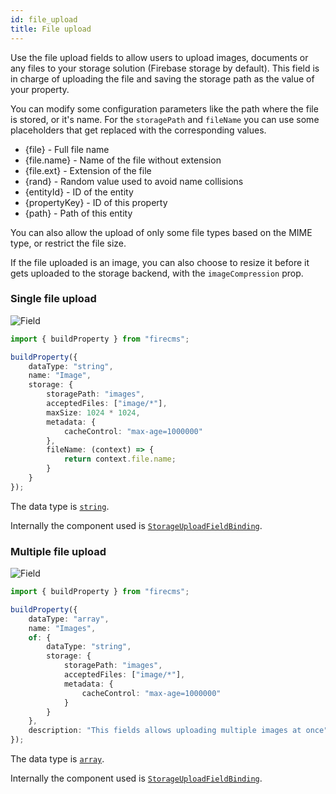 ```yaml
---
id: file_upload
title: File upload
---
```


Use the file upload fields to allow users to upload images, documents or any
files to your storage solution (Firebase storage by default). This field is in
charge of uploading the file and saving the storage path as the value
of your property.

You can modify some configuration parameters like the path where the file is
stored, or it's name. For the `storagePath` and `fileName` you can use some
placeholders that get replaced with the corresponding values.

- {file} - Full file name
- {file.name} - Name of the file without extension
- {file.ext} - Extension of the file
- {rand} - Random value used to avoid name collisions
- {entityId} - ID of the entity
- {propertyKey} - ID of this property
- {path} - Path of this entity

You can also allow the upload of only some file types based on the MIME type, or
restrict the file size.

If the file uploaded is an image, you can also choose to resize it before
it gets uploaded to the storage backend, with the `imageCompression` prop.

### Single file upload

![Field](/img/fields/File_upload.png)

```typescript jsx
import { buildProperty } from "firecms";

buildProperty({
    dataType: "string",
    name: "Image",
    storage: {
        storagePath: "images",
        acceptedFiles: ["image/*"],
        maxSize: 1024 * 1024,
        metadata: {
            cacheControl: "max-age=1000000"
        },
        fileName: (context) => {
            return context.file.name;
        }
    }
});
```

The data type is [`string`](../config/string).

Internally the component used
is [`StorageUploadFieldBinding`](../../api/functions/StorageUploadFieldBinding).


### Multiple file upload

![Field](/img/fields/Multi_file_upload.png)

```typescript jsx
import { buildProperty } from "firecms";

buildProperty({
    dataType: "array",
    name: "Images",
    of: {
        dataType: "string",
        storage: {
            storagePath: "images",
            acceptedFiles: ["image/*"],
            metadata: {
                cacheControl: "max-age=1000000"
            }
        }
    },
    description: "This fields allows uploading multiple images at once"
});
```

The data type is [`array`](../config/array).

Internally the component used
is [`StorageUploadFieldBinding`](../../api/functions/StorageUploadFieldBinding).
